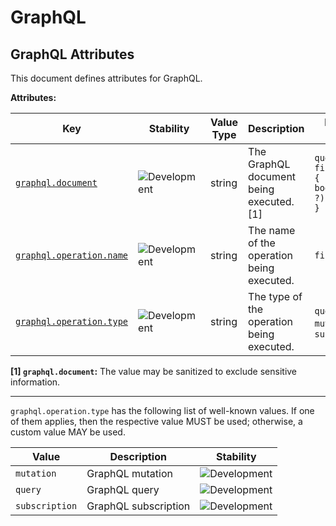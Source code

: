 <!-- NOTE: THIS FILE IS AUTOGENERATED. DO NOT EDIT BY HAND. -->
<!-- see templates/registry/markdown/attribute_namespace.md.j2 -->

# GraphQL

## GraphQL Attributes

This document defines attributes for GraphQL.

**Attributes:**

| Key | Stability | Value Type | Description | Example Values |
|---|---|---|---|---|
| <a id="graphql-document" href="#graphql-document">`graphql.document`</a> | ![Development](https://img.shields.io/badge/-development-blue) | string | The GraphQL document being executed. [1] | `query findBookById { bookById(id: ?) { name } }` |
| <a id="graphql-operation-name" href="#graphql-operation-name">`graphql.operation.name`</a> | ![Development](https://img.shields.io/badge/-development-blue) | string | The name of the operation being executed. | `findBookById` |
| <a id="graphql-operation-type" href="#graphql-operation-type">`graphql.operation.type`</a> | ![Development](https://img.shields.io/badge/-development-blue) | string | The type of the operation being executed. | `query`; `mutation`; `subscription` |

**[1] `graphql.document`:** The value may be sanitized to exclude sensitive information.

---

`graphql.operation.type` has the following list of well-known values. If one of them applies, then the respective value MUST be used; otherwise, a custom value MAY be used.

| Value  | Description | Stability |
|---|---|---|
| `mutation` | GraphQL mutation | ![Development](https://img.shields.io/badge/-development-blue) |
| `query` | GraphQL query | ![Development](https://img.shields.io/badge/-development-blue) |
| `subscription` | GraphQL subscription | ![Development](https://img.shields.io/badge/-development-blue) |
